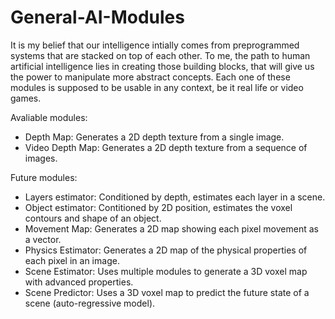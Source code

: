 # General-AI-Modules
It is my belief that our intelligence intially comes from preprogrammed systems that are stacked on top of each other. To me, the path to human artificial intelligence lies in creating those building blocks, that will give us the power to manipulate more abstract concepts.
Each one of these modules is supposed to be usable in any context, be it real life or video games.

Avaliable modules: 
- Depth Map: Generates a 2D depth texture from a single image.
- Video Depth Map: Generates a 2D depth texture from a sequence of images.

Future modules:
- Layers estimator: Conditioned by depth, estimates each layer in a scene.
- Object estimator: Contitioned by 2D position, estimates the voxel contours and shape of an object.
- Movement Map: Generates a 2D map showing each pixel movement as a vector.
- Physics Estimator: Generates a 2D map of the physical properties of each pixel in an image.
- Scene Estimator: Uses multiple modules to generate a 3D voxel map with advanced properties.
- Scene Predictor: Uses a 3D voxel map to predict the future state of a scene (auto-regressive model).

